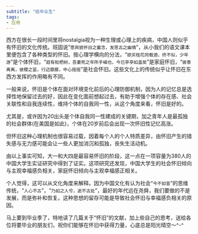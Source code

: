 ```yaml
---
subtitle: "给毕业生"
tags:
- 应用
---
```

西方在很长一段时间里将nostalgia视为一种生理或心理上的疾病，中国人则似乎有怀旧的文化传统。班固说“`愿宾摅怀旧之蓄念，发思古之幽情`”，从小我们的语文课本里便包含了各种类型的怀旧。按心理学横向的分法，“`欲买桂花同载酒，终不似，少年游`”是个体怀旧，“`庭有枇杷树，吾妻死之年所手植也，今已亭亭如盖矣`”是家庭怀旧，“`彼黍离离，彼稷之苗，行迈靡靡，中心摇摇`”是社会怀旧。这些文化上的传统似乎让怀旧在东西方发挥的作用略有不同。

一般来说，怀旧是个体在面对环境变化前后的心理防御机制，因为人的记忆总是选择性地保留过去的好，因此在变化面前想起过去，有助于增强个体的存在感、社会关联性和自我连续性，维持个体的自我同一性，从这个角度来看，怀旧是好的。

尤其是，或许因为20出头是个体自我同一性建成的关键期，加之青年人是最孤独的社会群体(在美国是如此)，个体在20岁前后会出现一次怀旧性记忆高涨。

但怀旧这种心理机制也很容易过载，因着每个人的个人特质差异，由怀旧产生的错失感与无力感可能会让一些人更加消沉和孤独，丧失生活动机。

由以上事实可知，大一和大四是最容易怀旧的阶段，这一点在一项容量为380人的中国大学生实证研究中得到了证实。这项研究还发现，中国大学生的社会怀旧倾向与主观幸福感负相关，家庭怀旧倾向与主观幸福感正相关。

个人觉得，这可以从文化角度来解释。因为中国文化有认为社会“`今不如昔`”的思维传统，“`人心不古`”，“`乃如之人兮，逝不古处`”，最好的年代远在尧舜，我们要做的不是发展，而是弥补和恢复。这种思想的留存可能是导致社会怀旧与幸福感负相关的原因。

马上要到毕业季了，特地读了几篇关于“怀旧”的文献，加上些自己的思考，送给各位将要毕业的朋友们，祝你们能够在怀旧中获得力量，心底总是阳光晴空～^-^